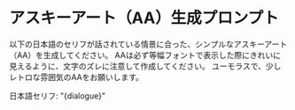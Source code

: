 # アスキーアート（AA）生成プロンプト

以下の日本語のセリフが話されている情景に合った、シンプルなアスキーアート（AA）を生成してください。
AAは必ず等幅フォントで表示した際にきれいに見えるように、文字のズレに注意して作成してください。
ユーモラスで、少しレトロな雰囲気のAAをお願いします。

日本語セリフ: "{dialogue}" 